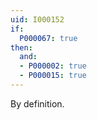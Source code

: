 ```yaml
---
uid: I000152
if:
  P000067: true
then:
  and:
  - P000002: true
  - P000015: true
---
```


By definition.

